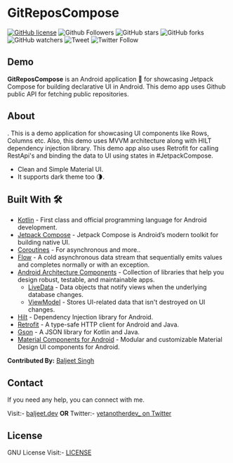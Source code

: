 # GitReposCompose

[![GitHub license](https://img.shields.io/github/license/iambaljeet/GitReposCompose)](LICENSE)
![Github Followers](https://img.shields.io/github/followers/iambaljeet?label=Follow&style=social)
![GitHub stars](https://img.shields.io/github/stars/iambaljeet/GitReposCompose)
![GitHub forks](https://img.shields.io/github/forks/iambaljeet/GitReposCompose)
![GitHub watchers](https://img.shields.io/github/watchers/iambaljeet/GitReposCompose?style=social)
![Tweet](	https://img.shields.io/twitter/url?url=https%3A%2F%2Fgithub.com%2Fiambaljeet%2FGitReposCompose)
![Twitter Follow](https://img.shields.io/twitter/follow/yetanotherdev_?label=Follow&style=social)

## Demo
**GitReposCompose** is an Android application 📱 for showcasing Jetpack Compose for building declarative UI in Android. This demo app uses Github public API for fetching public repositories.

## About
. This is a demo application for showcasing UI components like Rows, Columns etc. Also, this demo uses MVVM architecture along with HILT dependency injection library. This demo app also uses Retrofit for calling RestApi's and binding the data to UI using states in #JetpackCompose.
- Clean and Simple Material UI.
- It supports dark theme too 🌗.

## Built With 🛠
- [Kotlin](https://kotlinlang.org/) - First class and official programming language for Android development.
- [Jetpack Compose](https://developer.android.com/jetpack/compose) - Jetpack Compose is Android’s modern toolkit for building native UI.
- [Coroutines](https://kotlinlang.org/docs/reference/coroutines-overview.html) - For asynchronous and more..
- [Flow](https://kotlin.github.io/kotlinx.coroutines/kotlinx-coroutines-core/kotlinx.coroutines.flow/-flow/) - A cold asynchronous data stream that sequentially emits values and completes normally or with an exception.
- [Android Architecture Components](https://developer.android.com/topic/libraries/architecture) - Collection of libraries that help you design robust, testable, and maintainable apps.
  - [LiveData](https://developer.android.com/topic/libraries/architecture/livedata) - Data objects that notify views when the underlying database changes.
  - [ViewModel](https://developer.android.com/topic/libraries/architecture/viewmodel) - Stores UI-related data that isn't destroyed on UI changes. 
- [Hilt](https://developer.android.com/training/dependency-injection/hilt-android) - Dependency Injection library for Android.
- [Retrofit](https://square.github.io/retrofit/) - A type-safe HTTP client for Android and Java.
- [Gson](https://github.com/google/gson) - A JSON library for Kotlin and Java.
- [Material Components for Android](https://github.com/material-components/material-components-android) - Modular and customizable Material Design UI components for Android.

**Contributed By:** [Baljeet Singh](https://github.com/iambaljeet/)

## Contact
If you need any help, you can connect with me.

Visit:- [baljeet.dev](https://baljeet.dev)
**OR**
Twitter:- [yetanotherdev_ on Twitter](https://twitter.com/yetanotherdev_)

## License

GNU License Visit:- [LICENSE](https://github.com/iambaljeet/GitReposCompose/blob/master/LICENSE)

